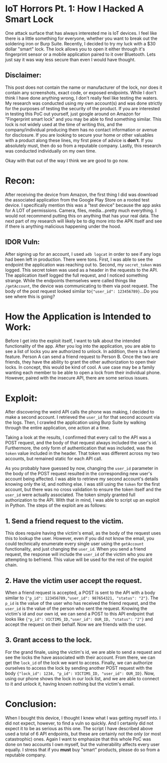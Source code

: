 # IoT Horrors Pt. 1: How I Hacked A Smart Lock 
One attack surface that has always interested me is IoT devices. I feel like there is a little something for everyone, whether you want to break out the soldering iron or Burp Suite. Recently, I decided to try my luck with a $30 dollar "smart" lock. The lock allows you to open it either through it's fingerprint sensor or a mobile application paired to it over Bluetooth. Lets just say it was way less secure than even I would have thought.

## Disclaimer:
This post does not contain the name or manufacturer of the lock, nor does it contain any screenshots, exact code, or exposed endpoints. While I don't think I have done anything wrong, I don't really feel like testing the waters. My research was conducted using my own account(s) and was done strictly for the purposes of testing the security of the product. If you are interested in testing this PoC out yourself, just google around on Amazon for "Fingerprint smart lock" and you may be able to find something similar. This lock is not widely used at the time of writing this, and the company/individual producing them has no contact information or avenue for disclosure. If you are looking to secure your home or other valuables with a product along these lines, my first piece of advice is **don't**. If you absolutely must, then do so from a reputable company. Lastly, this research was conducted individually on my own time. 

Okay with that out of the way I think we are good to go now.

# Recon:

After receiving the device from Amazon, the first thing I did was download the associated application from the Google Play Store on a rooted test device. I specifically mention this was a "test device" because the app asks for A LOT of permissions. Camera, files, media...pretty much everything. I would not recommend putting this on anything that has your real data. The next part of my research will likely be to dig more into the APK itself and see if there is anything malicious happening under the hood.

## IDOR Vuln:
After signing up for an account, I used `adb logcat` in order to see if any logs had been left in production. There were tons. First, I was able to see the endpoint the application was reaching out to. Second, my `secret_token` was logged. This secret token was used as a header in the requests to the API. The application itself logged the full request, and I noticed something strange. While the endpoints themselves were called things like `/getAccount`, the device was communicating to them via post request. The body of the post request looked similar to`{"user_id": 123456789}`...Do you see where this is going?

# How the Application is Intended to Work:
Before I get into the exploit itself, I want to talk about the intended functionality of the app. After you log into the application, you are able to see a list of locks you are authorized to unlock. In addition, there is a friend feature. Person A can send a friend request to Person B. Once the two are friends, they have the ability to grant the other authorization to open their locks. In concept, this would be kind of cool. A use case may be a family wanting each member to be able to open a lock from their individual phone. However, paired with the insecure API, there are some serious issues.

# Exploit:
After discovering the weird API calls the phone was making, I decided to make a second account. I retrieved the `user_id` for that second account via the logs. Then, I crawled the application using Burp Suite by walking through the entire application, one action at a time.

Taking a look at the results, I confirmed that every call to the API was a POST request, and the body of that request always included the user's id. Furthermore, the only form of authentication that was included, was the `token` value included in the header. That token was different across my two accounts, but remained static for each API call.

As you probably have guessed by now, changing the `user_id` parameter in the body of the POST request resulted in the corresponding new user's account being affected. I was able to retrieve my second account's details knowing only the id, and nothing else. I was still using the `token` for the first account, but there was no cross validation to ensure the token itself and the `user_id` were actually associated. The token simply granted full authorization to the API. With that in mind, I was able to script up an exploit in Python. The steps of the exploit are as follows:
## 1. Send a friend request to the victim.
This does require having the victim's email, as the body of the request uses this to lookup the user. However, even if you did not know the email, you could technically enumerate every single user using the `getAccount` functionality, and just changing the `user_id`. When you send a friend request, the response will include the `user_id` of the victim who you are attempting to befriend. This value will be used for the rest of the exploit chain.

## 2. Have the victim user accept the request.
When a friend request is accepted, a POST is sent to the API with a body similar to `{"p_id": 123456789,"user_id": 987654321, "status": "2"}`. The `p_id` is the value of the user who has received the friend request, and the `user_id` is the value of the person who sent the request. Knowing the victim's id and our own id, we can send a POST to this API endpoint that looks like `{"p_id": VICTIMS_ID,"user_id": OUR_ID, "status": "2"}` and accept the request on their behalf. Now we are friends with the user.

## 3. Grant access to the lock.
For the grand finale, using the victim's id, we are able to send a request and see the locks the have associated with their account. From there, we can get the `lock_id` of the lock we want to access. Finally, we can authorize ourselves to access the lock by sending another POST request with the body `{"lock_id": 1234, "p_id": VICTIMS_ID, "user_id": OUR_ID}`. Now, using our phone shows the lock in our lock list, and we are able to connect to it and unlock it, having known nothing but the victim's email.

# Conclusion:
When I bought this device, I thought I knew what I was getting myself into. I did not expect, however, to find a vuln so quickly. And I certainly did not expect it to be as serious as this one. The script I have described above used a total of 6 API endpoints, but these are certainly not the only (or most catastrophic) ones. Again I want to emphasize that this whole PoC was done on two accounts I own myself, but the vulnerability affects every user equally. I stress that if you **must** buy "smart" products, please do so from a reputable company.
 
